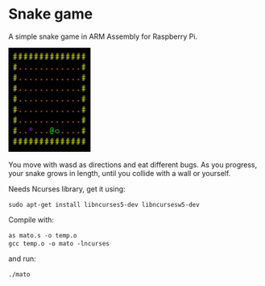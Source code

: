 # Snake game
A simple snake game in ARM Assembly for Raspberry Pi.

![Snake game](https://github.com/haperofi/asm_snake/blob/main/giffed_snake.gif)

You move with wasd as directions and eat different bugs. As you progress, your snake grows
in length, until you collide with a wall or yourself.

Needs Ncurses library, get it using:
```
sudo apt-get install libncurses5-dev libncursesw5-dev 
```
Compile with:
```
as mato.s -o temp.o
gcc temp.o -o mato -lncurses
```
and run:
```
./mato
```
